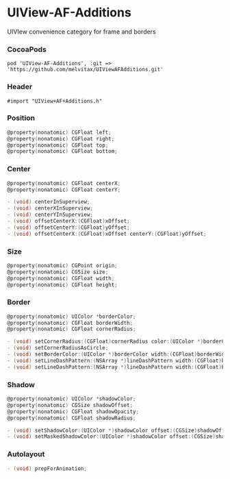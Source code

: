 UIView-AF-Additions
=============================

UIVIew convenience category for frame and borders

### CocoaPods
```
pod 'UIView-AF-Additions', :git => 'https://github.com/melvitax/UIViewAFAdditions.git'
```

### Header
```
#import "UIView+AF+Additions.h"
```

### Position
```Objective-C
@property(nonatomic) CGFloat left;  
@property(nonatomic) CGFloat right;  
@property(nonatomic) CGFloat top;  
@property(nonatomic) CGFloat bottom;  
```

### Center
```Objective-C
@property(nonatomic) CGFloat centerX;
@property(nonatomic) CGFloat centerY;

- (void) centerInSuperview;
- (void) centerXInSuperview;
- (void) centerYInSuperview;
- (void) offsetCenterX:(CGFloat)xOffset;
- (void) offsetCenterY:(CGFloat)yOffset;
- (void) offsetCenterX:(CGFloat)xOffset centerY:(CGFloat)yOffset;
```

### Size
```Objective-C
@property(nonatomic) CGPoint origin;
@property(nonatomic) CGSize size;
@property(nonatomic) CGFloat width;
@property(nonatomic) CGFloat height;
```

### Border
```Objective-C
@property(nonatomic) UIColor *borderColor;
@property(nonatomic) CGFloat borderWidth;
@property(nonatomic) CGFloat cornerRadius;

- (void) setCornerRadius:(CGFloat)cornerRadius color:(UIColor *)borderColor width:(CGFloat)borderWidth;
- (void) setCornerRadiusAsCircle;
- (void) setBorderColor:(UIColor *)borderColor width:(CGFloat)borderWidth;
- (void) setLineDashPattern:(NSArray *)lineDashPattern width:(CGFloat)borderWidth color:(UIColor *)borderColor cornerRadius:(CGFloat)cornerRadius;
- (void) setLineDashPattern:(NSArray *)lineDashPattern width:(CGFloat)borderWidth color:(UIColor *)borderColor;
```

### Shadow
```Objective-C
@property(nonatomic) UIColor *shadowColor;
@property(nonatomic) CGSize shadowOffset;
@property(nonatomic) CGFloat shadowOpacity;
@property(nonatomic) CGFloat shadowRadius;

- (void) setShadowColor:(UIColor *)shadowColor offset:(CGSize)shadowOffset opacity:(CGFloat)shadowOpacity radius:(CGFloat)shadowRadius;
- (void) setMaskedShadowColor:(UIColor *)shadowColor offset:(CGSize)shadowOffset opacity:(CGFloat)shadowOpacity radius:(CGFloat)shadowRadius;
```

### Autolayout
```Objective-C
- (void) prepForAnimation;
```

